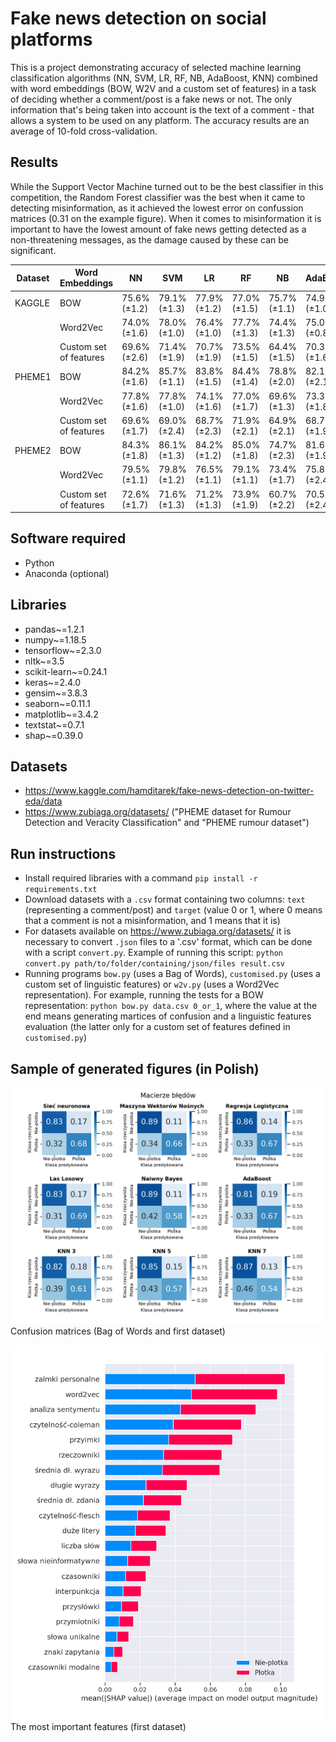 # Fake news detection on social platforms

This is a project demonstrating accuracy of selected machine learning classification algorithms (NN, SVM, LR, RF, NB, AdaBoost, KNN) combined with word embeddings (BOW, W2V and a custom set of features) in a task of deciding whether a comment/post is a fake news or not. The only information that's being taken into account is the text of a comment - that allows a system to be used on any platform. The accuracy results are an average of 10-fold cross-validation.

## Results

While the Support Vector Machine turned out to be the best classifier in this competition, the Random Forest classifier was the best when it came to detecting misinformation, as it achieved the lowest error on confussion matrices (0.31 on the example figure). When it comes to misinformation it is important to have the lowest amount of fake news getting detected as a non-threatening messages, as the damage caused by these can be significant.

| Dataset | Word Embeddings        | NN                   | **SVM**              | LR                   | RF                   | NB                   | AdaBoost             | KNN 3                | KNN 5                | KNN 7                |
| ------- | ---------------------- | -------------------- | -------------------- | -------------------- | -------------------- | -------------------- | -------------------- | -------------------- | -------------------- | -------------------- |
| KAGGLE  | BOW                    | 75.6\% <br /> (±1.2) | 79.1\% <br /> (±1.3) | 77.9\%<br />(±1.2)   | 77.0\% <br /> (±1.5) | 75.7\% <br /> (±1.1) | 74.9\% <br /> (±1.0) | 73.2\% <br /> (±1.5) | 73.0\% <br /> (±2.1) | 72.9\% <br /> (±1.8) |
|         | Word2Vec               | 74.0\% <br /> (±1.6) | 78.0\% <br /> (±1.0) | 76.4\% <br /> (±1.0) | 77.7\% <br /> (±1.3) | 74.4\% <br /> (±1.3) | 75.0\% <br /> (±0.8) | 74.3\% <br /> (±1.6) | 76.1\% <br /> (±1.7) | 76.7\% <br /> (±1.3) |
|         | Custom set of features | 69.6\% <br /> (±2.6) | 71.4\% <br /> (±1.9) | 70.7\% <br /> (±1.9) | 73.5\% <br /> (±1.5) | 64.4\% <br /> (±1.5) | 70.3\% <br /> (±1.6) | 67.7\% <br /> (±2.4) | 68.4\% <br /> (±2.5) | 69.3\% <br /> (±1.9) |
| PHEME1  | BOW                    | 84.2\% <br /> (±1.6) | 85.7\% <br /> (±1.1) | 83.8\% <br /> (±1.5) | 84.4\% <br /> (±1.4) | 78.8\% <br /> (±2.0) | 82.1\% <br /> (±2.1) | 81.1\% <br /> (±1.5) | 79.7\% <br /> (±1.2) | 79.6\% <br /> (±2.1) |
|         | Word2Vec               | 77.8\% <br /> (±1.6) | 77.8\% <br /> (±1.0) | 74.1\% <br /> (±1.6) | 77.0\% <br /> (±1.7) | 69.6\% <br /> (±1.3) | 73.3\% <br /> (±1.8) | 77.8\% <br /> (±1.5) | 77.6\% <br /> (±1.5) | 78.7\% <br /> (±0.8) |
|         | Custom set of features | 69.6\% <br /> (±1.7) | 69.0\% <br /> (±2.4) | 68.7\% <br /> (±2.3) | 71.9\% <br /> (±2.1) | 64.9\% <br /> (±2.1) | 68.7\% <br /> (±1.9) | 65.3\% <br /> (±1.6) | 65.7\% <br /> (±1.4) | 66.4\% <br /> (±1.8) |
| PHEME2  | BOW                    | 84.3\% <br /> (±1.8) | 86.1\% <br /> (±1.3) | 84.2\% <br /> (±1.2) | 85.0\% <br /> (±1.8) | 74.7\% <br /> (±2.3) | 81.6\% <br /> (±1.9) | 81.5\% <br /> (±2.1) | 79.8\% <br /> (±2.3) | 79.7\% <br /> (±3.2) |
|         | Word2Vec               | 79.5\% <br /> (±1.1) | 79.8\% <br /> (±1.2) | 76.5\% <br /> (±1.1) | 79.1\% <br /> (±1.1) | 73.4\% <br /> (±1.7) | 75.8\% <br /> (±2.4) | 79.7\% <br /> (±1.5) | 80.4\% <br /> (±1.2) | 80.3\% <br /> (±1.0) |
|         | Custom set of features | 72.6\% <br /> (±1.7) | 71.6\% <br /> (±1.3) | 71.2\% <br /> (±1.3) | 73.9\% <br /> (±1.9) | 60.7\% <br /> (±2.2) | 70.5\% <br /> (±2.4) | 67.6\% <br /> (±1.2) | 68.5\% <br /> (±1.4) | 68.9\% <br /> (±1.6) |

## Software required

- Python
- Anaconda (optional)

## Libraries

- pandas~=1.2.1
- numpy~=1.18.5
- tensorflow~=2.3.0
- nltk~=3.5
- scikit-learn~=0.24.1
- keras~=2.4.0
- gensim~=3.8.3
- seaborn~=0.11.1
- matplotlib~=3.4.2
- textstat~=0.7.1
- shap~=0.39.0

## Datasets

- https://www.kaggle.com/hamditarek/fake-news-detection-on-twitter-eda/data
- https://www.zubiaga.org/datasets/ ("PHEME dataset for Rumour Detection and Veracity Classification" and "PHEME rumour dataset")

## Run instructions

- Install required libraries with a command `pip install -r requirements.txt`
- Download datasets with a `.csv` format containing two columns: `text` (representing a comment/post) and `target` (value 0 or 1, where 0 means that a comment is not a misinformation, and 1 means that it is)
- For datasets available on https://www.zubiaga.org/datasets/ it is necessary to convert `.json` files to a '.csv' format, which can be done with a script `convert.py`. Example of running this script: `python convert.py path/to/folder/containing/json/files result.csv`
- Running programs `bow.py` (uses a Bag of Words), `customised.py` (uses a custom set of linguistic features) or `w2v.py` (uses a Word2Vec representation). For example, running the tests for a BOW representation: `python bow.py data.csv 0_or_1`, where the value at the end means generating martices of confusion and a linguistic features evaluation (the latter only for a custom set of features defined in `customised.py`)

## Sample of generated figures (in Polish)

![bag of words](./images/conf_matrix_first_bow.png)
Confusion matrices (Bag of Words and first dataset)

![features](./images/features_first.png)
The most important features (first dataset)
